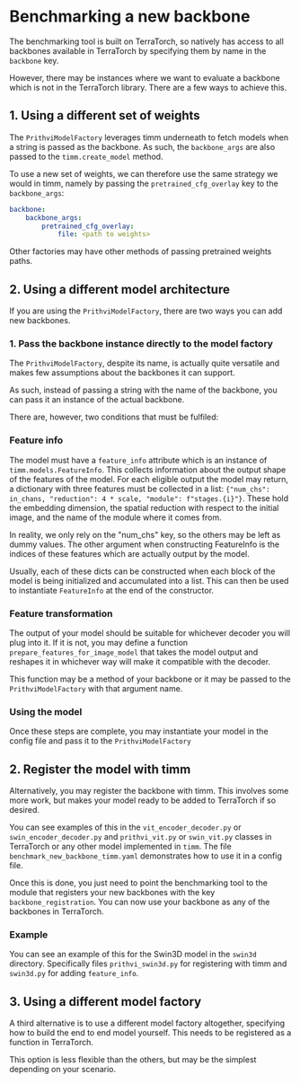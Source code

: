 # Benchmarking a new backbone

The benchmarking tool is built on TerraTorch, so natively has access to all backbones available in TerraTorch by specifying them by name in the `backbone` key.

However, there may be instances where we want to evaluate a backbone which is not in the TerraTorch library. There are a few ways to achieve this.

## 1. Using a different set of weights

The `PrithviModelFactory` leverages timm underneath to fetch models when a string is passed as the backbone. As such, the `backbone_args` are also passed to the `timm.create_model` method.

To use a new set of weights, we can therefore use the same strategy we would in timm, namely by passing the `pretrained_cfg_overlay` key to the `backbone_args`:

```yaml
backbone:
    backbone_args:
        pretrained_cfg_overlay:
            file: <path to weights>
```

Other factories may have other methods of passing pretrained weights paths.

## 2. Using a different model architecture

If you are using the `PrithviModelFactory`, there are two ways you can add new backbones.

### 1. Pass the backbone instance directly to the model factory

The `PrithviModelFactory`, despite its name, is actually quite versatile and makes few assumptions about the backbones it can support.

As such, instead of passing a string with the name of the backbone, you can pass it an instance of the actual backbone.

There are, however, two conditions that must be fulfiled:

### Feature info

The model must have a `feature_info` attribute which is an instance of `timm.models.FeatureInfo`.
This collects information about the output shape of the features of the model. For each eligible output the model may return, a dictionary with three features must be collected in a list: `{"num_chs": in_chans, "reduction": 4 * scale, "module": f"stages.{i}"}`.
These hold the embedding dimension, the spatial reduction with respect to the initial image, and the name of the module where it comes from.

In reality, we only rely on the "num_chs" key, so the others may be left as dummy values.
The other argument when constructing FeatureInfo is the indices of these features which are actually output by the model.

Usually, each of these dicts can be constructed when each block of the model is being initialized and accumulated into a list.
This can then be used to instantiate `FeatureInfo` at the end of the constructor.

### Feature transformation

The output of your model should be suitable for whichever decoder you will plug into it. If it is not, you may define a function `prepare_features_for_image_model` that takes the model output and reshapes it in whichever way will make it compatible with the decoder.

This function may be a method of your backbone or it may be passed to the `PrithviModelFactory` with that argument name.

### Using the model

Once these steps are complete, you may instantiate your model in the config file and pass it to the `PrithviModelFactory`


## 2. Register the model with timm

Alternatively, you may register the backbone with timm. This involves some more work, but makes your model ready to be added to TerraTorch if so desired.

You can see examples of this in the `vit_encoder_decoder.py` or `swin_encoder_decoder.py` and `prithvi_vit.py` or `swin_vit.py` classes in TerraTorch or any other model implemented in `timm`. The file `benchmark_new_backbone_timm.yaml` demonstrates how to use it in a config file.

Once this is done, you just need to point the benchmarking tool to the module that registers your new backbones with the key `backbone_registration`. You can now use your backbone as any of the backbones in TerraTorch.

### Example

You can see an example of this for the Swin3D model in the `swin3d` directory. Specifically files `prithvi_swin3d.py` for registering with timm and `swin3d.py` for adding `feature_info`.

## 3. Using a different model factory

A third alternative is to use a different model factory altogether, specifying how to build the end to end model yourself.
This needs to be registered as a function in TerraTorch.

This option is less flexible than the others, but may be the simplest depending on your scenario.
